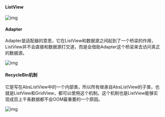 #### ListView

![img](http://img.blog.csdn.net/20150704111744498?watermark/2/text/aHR0cDovL2Jsb2cuY3Nkbi5uZXQv/font/5a6L5L2T/fontsize/400/fill/I0JBQkFCMA==/dissolve/70/gravity/SouthEast)

#### Adapter

Adapter是适配器的意思，它在ListView和数据源之间起到了一个桥梁的作用，ListView并不会直接和数据源打交道，而是会借助Adapter这个桥梁来去访问真正的数据源。

![img](http://img.blog.csdn.net/20150719202924532?watermark/2/text/aHR0cDovL2Jsb2cuY3Nkbi5uZXQv/font/5a6L5L2T/fontsize/400/fill/I0JBQkFCMA==/dissolve/70/gravity/SouthEast)

#### RecycleBin机制

它是写在AbsListView中的一个内部类，所以所有继承自AbsListView的子类，也就是ListView和GridView，都可以使用这个机制。这个机制也是ListView能够实现成百上千条数据都不会OOM最重要的一个原因。

![img](http://img.blog.csdn.net/20150719213754421?watermark/2/text/aHR0cDovL2Jsb2cuY3Nkbi5uZXQv/font/5a6L5L2T/fontsize/400/fill/I0JBQkFCMA==/dissolve/70/gravity/SouthEast)





